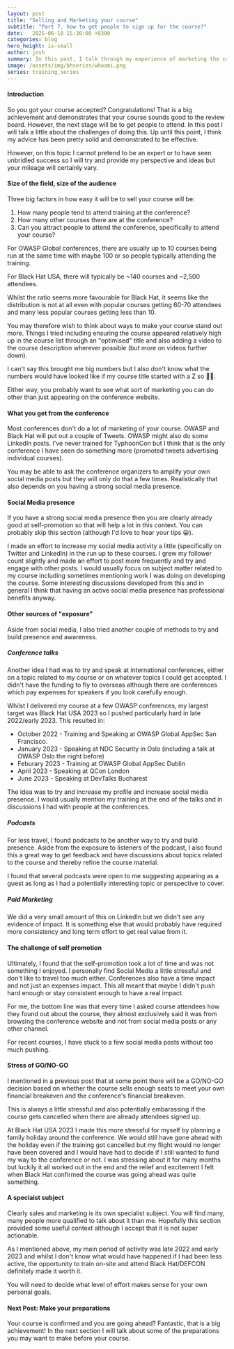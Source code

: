 ```yaml
---
layout: post
title: "Selling and Marketing your course"
subtitle: "Part 7, how to get people to sign up for the course?"
date:   2025-06-10 15:30:00 +0300
categories: blog
hero_height: is-small
author: josh
summary: In this post, I talk through my experience of marketing the course and try and provide some pointers.
image: /assets/img/bhseries/whoami.png
series: training_series
---
```


#### Introduction

So you got your course accepted? Congratulations! That is a big achievement and demonstrates that your course sounds good to the review board. However, the next stage will be to get people to attend. In this post I will talk a little about the challenges of doing this. Up until this point, I think my advice has been pretty solid and demonstrated to be effective.

However, on this topic I cannot pretend to be an expert or to have seen unbridled success so I will try and provide my perspective and ideas but your mileage will certainly vary.

#### Size of the field, size of the audience

Three big factors in how easy it will be to sell your course will be:

1. How many people tend to attend training at the conference?
2. How many other courses there are at the conference?
3. Can you attract people to attend the conference, specifically to attend your course?

For OWASP Global conferences, there are usually up to 10 courses being run at the same time with maybe 100 or so people typically attending the training.

For Black Hat USA, there will typically be ~140 courses and ~2,500 attendees.

Whilst the ratio seems more favourable for Black Hat, it seems like the distribution is not at all even with popular courses getting 60-70 attendees and many less popular courses getting less than 10.

You may therefore wish to think about ways to make your course stand out more. Things I tried including ensuring the course appeared relatively high up in the course list through an "optimised" title and also adding a video to the course description wherever possible (but more on videos further down).

I can't say this brought me big numbers but I also don't know what the numbers would have looked like if my course title started with a Z so 🤷‍♂️.

Either way, you probably want to see what sort of marketing you can do other than just appearing on the conference website.

#### What you get from the conference

Most conferences don't do a lot of marketing of your course. OWASP and Black Hat will put out a couple of Tweets. OWASP might also do some LinkedIn posts. I've never trained for TyphoonCon but I think that is the only conference I have seen do something more (promoted tweets advertising individual courses).

You may be able to ask the conference organizers to amplify your own social media posts but they will only do that a few times. Realistically that also depends on you having a strong social media presence.

#### Social Media presence

If you have a strong social media presence then you are clearly already good at self-promotion so that will help a lot in this context. You can probably skip this section (although I'd love to hear your tips 😀).

I made an effort to increase my social media activity a little (specifically on Twitter and LinkedIn) in the run up to these courses. I grew my follower count slightly and made an effort to post more frequently and try and engage with other posts. I would usually focus on subject matter related to my course including sometimes mentioning work I was doing on developing the course. Some interesting discussions developed from this and in general I think that having an active social media presence has professional benefits anyway.

#### Other sources of "exposure"

Aside from social media, I also tried another couple of methods to try and build presence and awareness.

##### Conference talks

Another idea I had was to try and speak at international conferences, either on a topic related to my course or on whatever topics I could get accepted. I didn't have the funding to fly to overseas although there are conferences which pay expenses for speakers if you look carefully enough.  

Whilst I delivered my course at a few OWASP conferences, my largest target was Black Hat USA 2023 so I pushed particularly hard in late 2022/early 2023. This resulted in:

* October 2022 - Training and Speaking at OWASP Global AppSec San Francisco. 
* January 2023 - Speaking at NDC Security in Oslo (including a talk at OWASP Oslo the night before)
* Feburary 2023 - Training at OWASP Global AppSec Dublin
* April 2023 - Speaking at QCon London
* June 2023 - Speaking at DevTalks Bucharest

The idea was to try and increase my profile and increase social media presence. I would usually mention my training at the end of the talks and in discussions I had with people at the conferences. 

##### Podcasts

For less travel, I found podcasts to be another way to try and build presence. Aside from the exposure to listeners of the podcast, I also found this a great way to get feedback and have discussions about topics related to the course and thereby refine the course material. 

I found that several podcasts were open to me suggesting appearing as a guest as long as I had a potentially interesting topic or perspective to cover.

##### Paid Marketing

We did a very small amount of this on LinkedIn but we didn't see any evidence of impact. It is something else that would probably have required more consistency and long term effort to get real value from it.

#### The challenge of self promotion

Ultimately, I found that the self-promotion took a lot of time and was not something I enjoyed. I personally find Social Media a little stressful and don't like to travel too much either. Conferences also have a time impact and not just an expenses impact. This all meant that maybe I didn't push hard enough or stay consistent enough to have a real impact.

For me, the bottom line was that every time I asked course attendees how they found out about the course, they almost exclusively said it was from browsing the conference website and not from social media posts or any other channel.

For recent courses, I have stuck to a few social media posts without too much pushing.

#### Stress of GO/NO-GO 

I mentioned in a previous post that at some point there will be a GO/NO-GO decision based on whether the course sells enough seats to meet your own financial breakeven and the conference's financial breakeven.

This is always a little stressful and also potentially embarassing if the course gets cancelled when there are already attendees signed up.

At Black Hat USA 2023 I made this more stressful for myself by planning a family holiday around the conference. We would still have gone ahead with the holiday even if the training got cancelled but my flight would no longer have been covered and I would have had to decide if I still wanted to fund my way to the conference or not. I was stressing about it for many months but luckily it all worked out in the end and the relief and excitement I felt when Black Hat confirmed the course was going ahead was quite something.

#### A speciaist subject

Clearly sales and marketing is its own specialist subject. You will find many, many people more qualified to talk about it than me. Hopefully this section provided some useful context although I accept that it is not super actionable.

As I mentioned above, my main period of activity was late 2022 and early 2023 and whilst I don't know what would have happened if I had been less active, the opportunity to train on-site and attend Black Hat/DEFCON definitely made it worth it.

You will need to decide what level of effort makes sense for your own personal goals.

#### Next Post: Make your preparations

Your course is confirmed and you are going ahead? Fantastic, that is a big achievement! In the next section I will talk about some of the preparations you may want to make before your course.